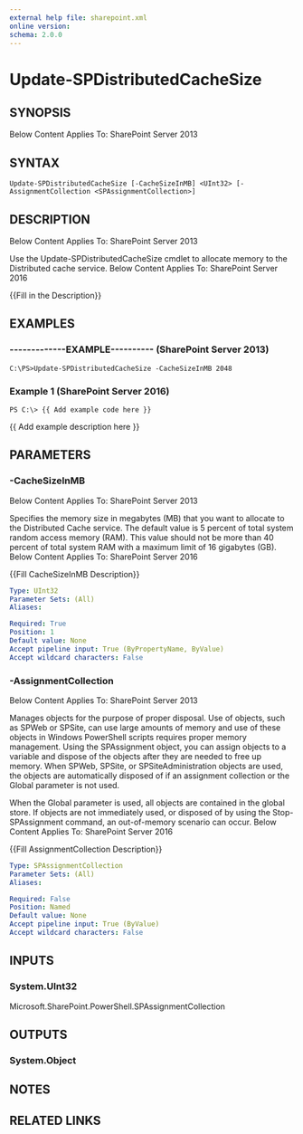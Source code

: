 ```yaml
---
external help file: sharepoint.xml
online version: 
schema: 2.0.0
---
```


# Update-SPDistributedCacheSize

## SYNOPSIS
Below Content Applies To: SharePoint Server 2013

## SYNTAX

```
Update-SPDistributedCacheSize [-CacheSizeInMB] <UInt32> [-AssignmentCollection <SPAssignmentCollection>]
```

## DESCRIPTION
Below Content Applies To: SharePoint Server 2013

Use the Update-SPDistributedCacheSize cmdlet to allocate memory to the Distributed cache service.
Below Content Applies To: SharePoint Server 2016

{{Fill in the Description}}

## EXAMPLES

### -------------EXAMPLE---------- (SharePoint Server 2013)
```
C:\PS>Update-SPDistributedCacheSize -CacheSizeInMB 2048
```

### Example 1 (SharePoint Server 2016)
```
PS C:\> {{ Add example code here }}
```

{{ Add example description here }}

## PARAMETERS

### -CacheSizeInMB
Below Content Applies To: SharePoint Server 2013

Specifies the memory size in megabytes (MB) that you want to allocate to the Distributed Cache service.
The default value is 5 percent of total system random access memory (RAM).
This value should not be more than 40 percent of total system RAM with a maximum limit of 16 gigabytes (GB).
Below Content Applies To: SharePoint Server 2016

{{Fill CacheSizeInMB Description}}

```yaml
Type: UInt32
Parameter Sets: (All)
Aliases: 

Required: True
Position: 1
Default value: None
Accept pipeline input: True (ByPropertyName, ByValue)
Accept wildcard characters: False
```

### -AssignmentCollection
Below Content Applies To: SharePoint Server 2013

Manages objects for the purpose of proper disposal.
Use of objects, such as SPWeb or SPSite, can use large amounts of memory and use of these objects in Windows PowerShell scripts requires proper memory management.
Using the SPAssignment object, you can assign objects to a variable and dispose of the objects after they are needed to free up memory.
When SPWeb, SPSite, or SPSiteAdministration objects are used, the objects are automatically disposed of if an assignment collection or the Global parameter is not used.

When the Global parameter is used, all objects are contained in the global store.
If objects are not immediately used, or disposed of by using the Stop-SPAssignment command, an out-of-memory scenario can occur.
Below Content Applies To: SharePoint Server 2016

{{Fill AssignmentCollection Description}}

```yaml
Type: SPAssignmentCollection
Parameter Sets: (All)
Aliases: 

Required: False
Position: Named
Default value: None
Accept pipeline input: True (ByValue)
Accept wildcard characters: False
```

## INPUTS

### System.UInt32
Microsoft.SharePoint.PowerShell.SPAssignmentCollection

## OUTPUTS

### System.Object

## NOTES

## RELATED LINKS

